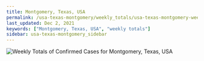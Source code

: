 ```yaml
---
title: Montgomery, Texas, USA
permalink: /usa-texas-montgomery/weekly_totals/usa-texas-montgomery-weekly_totals.html
last_updated: Dec 2, 2021
keywords: ["Montgomery, Texas, USA", "weekly totals"]
sidebar: usa-texas-montgomery_sidebar
---
```


![Weekly Totals of Confirmed Cases for Montgomery, Texas, USA](/covid_tracker/images/graphs/usa-texas-montgomery-weekly_totals_graph.png)
